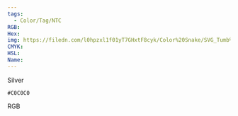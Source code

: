 ```yaml
---
tags:
  - Color/Tag/NTC
RGB:
Hex:
img: https://filedn.com/l0hpzxl1f01yT7GHxtF8cyk/Color%20Snake/SVG_Tumb%20Mass%20No%20Name/C0C0C0.svg
CMYK:
HSL:
Name:
---
```

Silver
```palette
#C0C0C0
```
RGB

